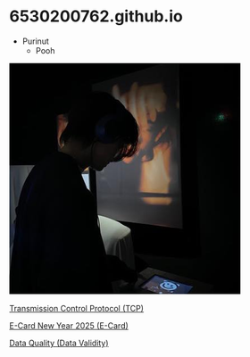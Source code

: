 # 6530200762.github.io

-  Purinut
   -  Pooh


  ![profile](pic/profile.jpg)

[Transmission Control Protocol (TCP)](TCP)

[E-Card New Year 2025 (E-Card)](e-card.md)

[Data Quality (Data Validity)](Validity.md)
